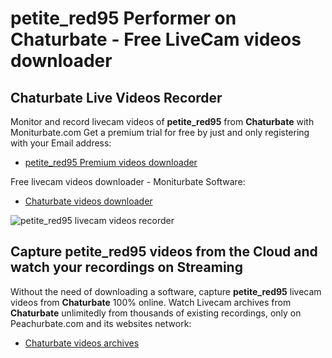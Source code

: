 # petite_red95 Performer on Chaturbate - Free LiveCam videos downloader

## Chaturbate Live Videos Recorder

Monitor and record livecam videos of **petite_red95** from **Chaturbate** with Moniturbate.com
Get a premium trial for free by just and only registering with your Email address:
* [petite_red95 Premium videos downloader](https://moniturbate.com/request-demo-licence-key.html)

Free livecam videos downloader - Moniturbate Software:
* [Chaturbate videos downloader](https://moniturbate.com/moniturbate-download-software.html)

![petite_red95 livecam videos recorder](https://peachurnet.com/templates/moniturbate-software.png)


## Capture petite_red95 videos from the Cloud and watch your recordings on Streaming

Without the need of downloading a software, capture **petite_red95** livecam videos from **Chaturbate** 100% online.
Watch Livecam archives from **Chaturbate** unlimitedly from thousands of existing recordings, only on Peachurbate.com and its websites network:
* [Chaturbate videos archives](https://peachurnet.com/)